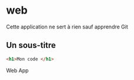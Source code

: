 # web

Cette application ne sert à rien sauf apprendre Git

## Un sous-titre

```html
<h1>Mon code </h1>
```

Web App
